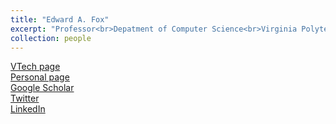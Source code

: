 ```yaml
---
title: "Edward A. Fox"
excerpt: "Professor<br>Depatment of Computer Science<br>Virginia Polytechnic Institute And State University<br>Research Interest: ETDs, Digital Libraries, Information Retrieval, NLP, Machine Learning<br><img src='/images/Edfox.png'>"
collection: people
---
```

<a href="http://fox.cs.vt.edu/">VTech page</a><br>
<a href="http://fox.cs.vt.edu/foxinfo.html">Personal page</a><br>
<a href="https://scholar.google.com/citations?user=KcbSBrUAAAAJ&hl=en">Google Scholar</a><br>
<a href="https://twitter.com/edwardafox">Twitter</a><br>
<a href="https://www.linkedin.com/in/foxedward/">LinkedIn</a><br>